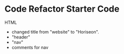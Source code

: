 # Code Refactor Starter Code
HTML
- changed title from "website" to "Horiseon".
- "header"
- "nav"
- comments for nav